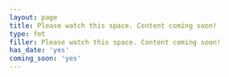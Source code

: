 ```yaml
---
layout: page
title: Please watch this space. Content coming soon!
type: fmt
filler: Please watch this space. Content coming soon!
has_date: 'yes'
coming_soon: 'yes'
---
```


